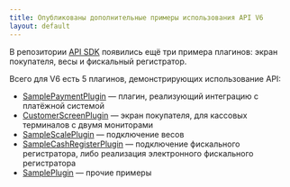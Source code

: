 ```yaml
---
title: Опубликованы дополнительные примеры использования API V6 
layout: default
---
```


В репозитории [API SDK](https://github.com/iiko/front.api.sdk) появились ещё три примера плагинов: экран покупателя, весы и фискальный регистратор.

Всего для V6 есть 5 плагинов, демонстрирующих использование API:

* [SamplePaymentPlugin](https://github.com/iiko/front.api.sdk/tree/master/sample/v6/Resto.Front.Api.SamplePaymentPlugin) — плагин, реализующий интеграцию с платёжной системой
* [CustomerScreenPlugin](https://github.com/iiko/front.api.sdk/tree/master/sample/v6/Resto.Front.Api.CustomerScreenPlugin) — экран покупателя, для кассовых терминалов с двумя мониторами
* [SampleScalePlugin](https://github.com/iiko/front.api.sdk/tree/master/sample/v6/Resto.Front.Api.SampleScalePlugin) — подключение весов
* [SampleCashRegisterPlugin](https://github.com/iiko/front.api.sdk/tree/master/sample/v6/Resto.Front.Api.SampleCashRegisterPlugin) — подключение фискального регистратора, либо реализация электронного фискального регистратора
* [SamplePlugin](https://github.com/iiko/front.api.sdk/tree/master/sample/v6/Resto.Front.Api.SamplePlugin) — прочие примеры